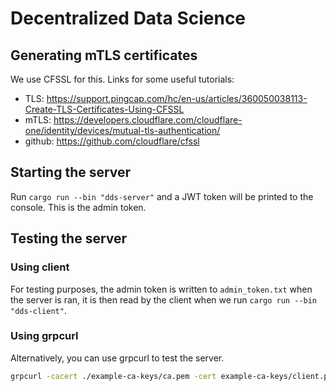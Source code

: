 # Decentralized Data Science

## Generating mTLS certificates
We use CFSSL for this. Links for some useful tutorials:
- TLS: https://support.pingcap.com/hc/en-us/articles/360050038113-Create-TLS-Certificates-Using-CFSSL
- mTLS: https://developers.cloudflare.com/cloudflare-one/identity/devices/mutual-tls-authentication/
- github: https://github.com/cloudflare/cfssl 


## Starting the server

Run `cargo run --bin "dds-server"` and a JWT token  will be printed to the console.
This is the admin token.

## Testing the server

### Using client
For testing purposes, the admin token is written to `admin_token.txt` when the server is ran, it is then read by the client when we run `cargo run --bin "dds-client"`.
### Using grpcurl

Alternatively, you can use grpcurl to test the server.

```bash
grpcurl -cacert ./example-ca-keys/ca.pem -cert example-ca-keys/client.pem -key example-ca-keys/client-key.pem -import-path ./proto -proto dds.proto -d '{"key_name": "hi", "payload": "eW9v"}' -H "authorization: REPLACE_WITH_JWT" 127.0.0.1:8080 dds.DDS/CreateEntry
```


